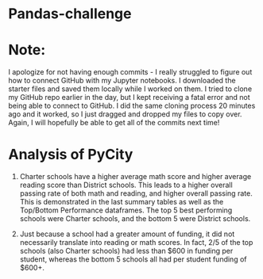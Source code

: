 # Pandas-challenge

# Note:
I apologize for not having enough commits - I really struggled to figure out how to connect GitHub with my Jupyter notebooks. I downloaded the starter files and saved them locally while I worked on them. I tried to clone my GitHub repo earlier in the day, but I kept receiving a fatal error and not being able to connect to GitHub. I did the same cloning process 20 minutes ago and it worked, so I just dragged and dropped my files to copy over. Again, I will hopefully be able to get all of the commits next time!

# Analysis of PyCity
1) Charter schools have a higher average math score and higher average reading score than District schools. This leads to a higher overall passing rate of both math and reading, and higher overall passing rate. This is demonstrated in the last summary tables as well as the Top/Bottom Performance dataframes. The top 5 best performing schools were Charter schools, and the bottom 5 were District schools.

2) Just because a school had a greater amount of funding, it did not necessarily translate into reading or math scores. In fact, 2/5 of the top schools (also Charter schools) had less than $600 in funding per student, whereas the bottom 5 schools all had per student funding of $600+.
